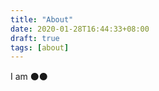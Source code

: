 ```yaml
---
title: "About"
date: 2020-01-28T16:44:33+08:00
draft: true
tags: [about]
---
```


I am :black_circle::black_circle: